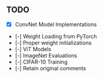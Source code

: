 ## TODO
- [x] ConvNet Model Implementations
- [-] Weight Loading from PyTorch
- [-] Proper weight initializations
- [-] ViT Models
- [-] ImageNet Evaluations
- [-] CIFAR-10 Training 
- [-] Retain original comments
